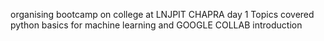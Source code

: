 organising bootcamp on college at LNJPIT CHAPRA day 1 
Topics covered python basics for machine learning and GOOGLE COLLAB introduction
